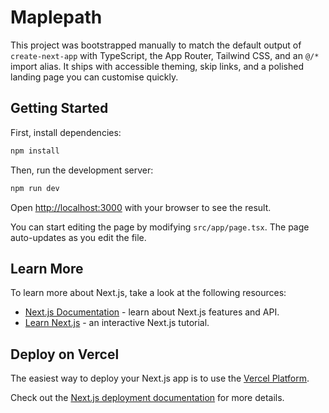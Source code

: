 # Maplepath

This project was bootstrapped manually to match the default output of `create-next-app` with TypeScript, the App Router, Tailwind CSS, and an `@/*` import alias. It ships with accessible theming, skip links, and a polished landing page you can customise quickly.

## Getting Started

First, install dependencies:

```bash
npm install
```

Then, run the development server:

```bash
npm run dev
```

Open [http://localhost:3000](http://localhost:3000) with your browser to see the result.

You can start editing the page by modifying `src/app/page.tsx`. The page auto-updates as you edit the file.

## Learn More

To learn more about Next.js, take a look at the following resources:

- [Next.js Documentation](https://nextjs.org/docs) - learn about Next.js features and API.
- [Learn Next.js](https://nextjs.org/learn) - an interactive Next.js tutorial.

## Deploy on Vercel

The easiest way to deploy your Next.js app is to use the [Vercel Platform](https://vercel.com/new?utm_medium=appsite&utm_source=create-next-app&utm_campaign=create-next-app).

Check out the [Next.js deployment documentation](https://nextjs.org/docs/deployment) for more details.
